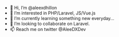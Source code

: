 - 👋 Hi, I’m @aleexdhillon
- 👀 I’m interested in PHP/Laravel, JS/Vue.js
- 🌱 I’m currently learning something new everyday...
- 💞️ I’m looking to collaborate on Laravel.
- 📫 Reach me on twitter @AleeDXDev

<!---
aleexdhillon/aleexdhillon is a ✨ special ✨ repository because its `README.md` (this file) appears on your GitHub profile.
You can click the Preview link to take a look at your changes.
--->
